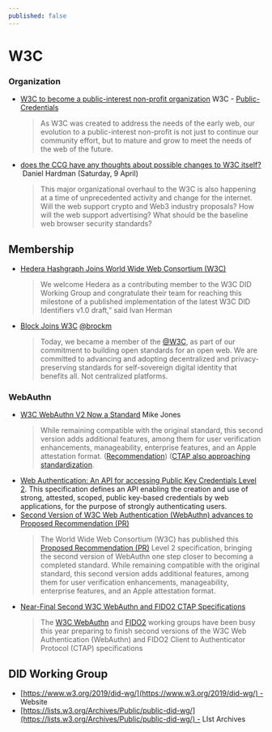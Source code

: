```yaml
---
published: false
---
```

# W3C

### Organization
* [W3C to become a public-interest non-profit organization](https://www.w3.org/2022/06/pressrelease-w3c-le.html.en) W3C - [Public-Credentials](https://lists.w3.org/Archives/Public/public-credentials/2022Jun/0063.html)
  > As W3C was created to address the needs of the early web, our evolution to a public-interest non-profit is not just to continue our community effort, but to mature and grow to meet the needs of the web of the future.
* [does the CCG have any thoughts about possible changes to W3C itself?](https://lists.w3.org/Archives/Public/public-credentials/2022Apr/0067.html)  Daniel Hardman (Saturday, 9 April)
  > This major organizational overhaul to the W3C is also happening at a time of unprecedented activity and change for the internet. Will the web support crypto and Web3 industry proposals? How will the web support advertising? What should be the baseline web browser security standards?

## Membership

* [Hedera Hashgraph Joins World Wide Web Consortium (W3C)](https://hedera.com/blog/hedera-hashgraph-joins-world-wide-web-consortium-w3c-new-did-method-published-by-w3c-credentials-community-group)
  > We welcome Hedera as a contributing member to the W3C DID Working Group and congratulate their team for reaching this milestone of a published implementation of the latest W3C DID Identifiers v1.0 draft,” said Ivan Herman
* [Block Joins W3C](https://twitter.com/brockm/status/1526723285102120960) [@brockm](https://twitter.com/brockm)
  > Today, we became a member of the [@W3C](https://twitter.com/w3c), as part of our commitment to building open standards for an open web. We are committed to advancing and adopting decentralized and privacy-preserving standards for self-sovereign digital identity that benefits all. Not centralized platforms.

### WebAuthn

* [W3C WebAuthn V2 Now a Standard](https://self-issued.info/?p=2160) Mike Jones
  > While remaining compatible with the original standard, this second version adds additional features, among them for user verification enhancements, manageability, enterprise features, and an Apple attestation format. ([Recommendation](https://www.w3.org/TR/2021/REC-webauthn-2-20210408/)) ([CTAP also approaching standardization](https://self-issued.info/?p=2155).
* [Web Authentication: An API for accessing Public Key Credentials Level 2](https://www.w3.org/TR/2021/PR-webauthn-2-20210225/). This specification defines an API enabling the creation and use of strong, attested, scoped, public key-based credentials by web applications, for the purpose of strongly authenticating users.
* [Second Version of W3C Web Authentication (WebAuthn) advances to Proposed Recommendation (PR)](https://self-issued.info/?p=2149)
  > The World Wide Web Consortium (W3C) has published this [Proposed Recommendation (PR)](https://www.w3.org/TR/2021/PR-webauthn-2-20210225/) Level 2 specification, bringing the second version of WebAuthn one step closer to becoming a completed standard. While remaining compatible with the original standard, this second version adds additional features, among them for user verification enhancements, manageability, enterprise features, and an Apple attestation format.
* [Near-Final Second W3C WebAuthn and FIDO2 CTAP Specifications](https://self-issued.info/?p=2143)
  > The [W3C WebAuthn](https://www.w3.org/blog/webauthn/) and [FIDO2](https://fidoalliance.org/fido2/) working groups have been busy this year preparing to finish second versions of the W3C Web Authentication (WebAuthn) and FIDO2 Client to Authenticator Protocol (CTAP) specifications

## DID Working Group

* [https://www.w3.org/2019/did-wg/](https://www.w3.org/2019/did-wg/) - Website
* [https://lists.w3.org/Archives/Public/public-did-wg/](https://lists.w3.org/Archives/Public/public-did-wg/) - LIst Archives

